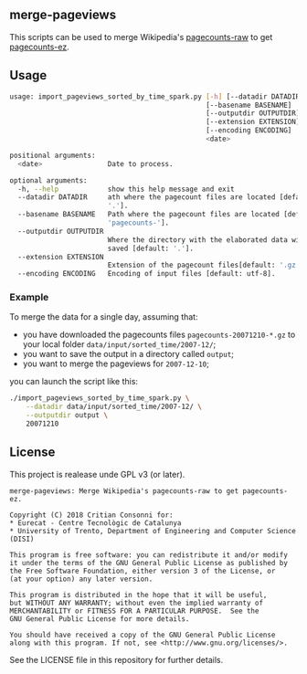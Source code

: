 merge-pageviews
---------------

This scripts can be used to merge Wikipedia's
[pagecounts-raw](https://wikitech.wikimedia.org/wiki/Analytics/Archive/Data/Pagecounts-raw)
to get [pagecounts-ez](https://dumps.wikimedia.org/other/pagecounts-ez/).

## Usage

```bash
usage: import_pageviews_sorted_by_time_spark.py [-h] [--datadir DATADIR]
                                                [--basename BASENAME]
                                                [--outputdir OUTPUTDIR]
                                                [--extension EXTENSION]
                                                [--encoding ENCODING]
                                                <date>

positional arguments:
  <date>                Date to process.

optional arguments:
  -h, --help            show this help message and exit
  --datadir DATADIR     ath where the pagecount files are located [default:
                        '.'].
  --basename BASENAME   Path where the pagecount files are located [default:
                        'pagecounts-'].
  --outputdir OUTPUTDIR
                        Where the directory with the elaborated data will be
                        saved [default: '.'].
  --extension EXTENSION
                        Extension of the pagecount files[default: '.gz'].
  --encoding ENCODING   Encoding of input files [default: utf-8].
```

### Example

To merge the data for a single day, assuming that:
* you have downloaded the pagecounts files `pagecounts-20071210-*.gz` to your
  local folder `data/input/sorted_time/2007-12/`;
* you want to save the output in a directory called `output`;
* you want to merge the pageviews for `2007-12-10`;

you can launch the script like this:
```bash
./import_pageviews_sorted_by_time_spark.py \
    --datadir data/input/sorted_time/2007-12/ \
    --outputdir output \
    20071210
```

## License

This project is realease unde GPL v3 (or later).

```
merge-pageviews: Merge Wikipedia's pagecounts-raw to get pagecounts-ez.

Copyright (C) 2018 Critian Consonni for:
* Eurecat - Centre Tecnològic de Catalunya
* University of Trento, Department of Engineering and Computer Science (DISI)

This program is free software: you can redistribute it and/or modify
it under the terms of the GNU General Public License as published by
the Free Software Foundation, either version 3 of the License, or
(at your option) any later version.

This program is distributed in the hope that it will be useful,
but WITHOUT ANY WARRANTY; without even the implied warranty of
MERCHANTABILITY or FITNESS FOR A PARTICULAR PURPOSE.  See the
GNU General Public License for more details.

You should have received a copy of the GNU General Public License
along with this program. If not, see <http://www.gnu.org/licenses/>.
```

See the LICENSE file in this repository for further details.

